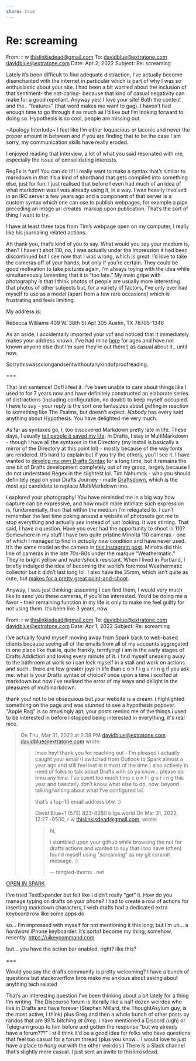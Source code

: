```yaml
---
share: true
---
```

# Re: screaming

From: r w <thislinkisdead@gmail.com>
To: davidblue@extratone.com <davidblue@extratone.com>
Date: Apr 2, 2022
Subject: Re: screaming

Lately it’s been difficult to find adequate distraction, I’ve actually become disenchanted with the internet in particular which is part of why I was so enthusiastic about your site. I had been a bit worried about the inclusion of that sentiment- the not-caring- because that kind of casual negativity can make for a good repellant. Anyway yes! I love your site! Both the content and the.. “features” (that word makes me want to gag). I haven’t had enough time to go through it as much as I’d like but I’m looking forward to doing so. Hypothesis is so cool, people are missing out.

~Apology Interlude~ I feel like I’m either loquacious or laconic and never the proper amount in between and if you are finding that to be the case I am sorry, my communication skills have really eroded.

I enjoyed reading that interview, a lot of what you said resonated with me, especially the issue of consolidating interests.

RegEx is fun!! You can do it!! I really want to make a syntax that’s similar to markdown in that it’s a kind of shorthand that gets compiled into something else, just for fun. I just realised that before I even had much of an idea of what markdown was I was already using it, in a way. I was heavily involved in an IRC server a few years ago and a component of that server is a custom syntax which one can use to publish webpages, for example a pipe preceding an image url creates <img> markup upon publication. That’s the sort of thing I want to try.

I have at least three tabs from Tim’s webpage open on my computer, I really like his journaling related actions.

Ah thank you, that’s kind of you to say. What would you say your medium is, then? I haven’t shot 110, no, I was actually under the impression it had been discontinued but I see now that I was wrong, which is great. I’d love to take the cameras off of your hands, but only if you’re certain. They could be good motivation to take pictures again, I’m always toying with the idea while simultaneously lamenting that it is “too late.” My main gripe with photography is that I think photos of people are usually more interesting that photos of other subjects but, for a variety of factors, I’ve only ever had myself to use as a model (apart from a few rare occasions) which is frustrating and feels limiting.

My address is:

Rebecca Williams
409 W. 38th St
Apt 305
Austin, TX
78705-1348

As an aside, I accidentally imported your vcf and noticed that it immediately makes your address known. I’ve had mine [here](http://jollo.org/LNT/home/thorns/trash/mail.html) for ages and have not known anyone else (but I’m sure they’re out there!) as casual about it.. until now.

Sorrythiswassolongandsentwithoutanykindofproofreading.

===

That last sentence! Oof! I feel it. I’ve been unable to care about things like I used to for 7 years now and have definitely constructed an elaborate series of distractions (including configuration, no doubt) to keep myself occupied. I have to say - your reply is the sort one fantasizes about getting in reaction to something like The Psalms, but doesn’t expect. *Nobody* has every said anything about Hypothesis. You have delighted me very much.

As far as syntaxes go, I, too discovered Markdown pretty late in life. These days, I usually [tell people it saved my life](https://write.as/community/chat-with-david-blue). In Drafts, I stay in MultiMarkdown - though I have all the syntaxes in the Directory (my install is basically a mirror of the Directory at this point lol) - mostly because of the way fonts are rendered. It’s hard to explain but if you try the others, you’ll see it. I have wanted to [develop my own Drafts Syntax](https://docs.getdrafts.com/docs/extending/development/syntax-format) for a long time, but it remains the one bit of Drafts development completely out of my grasp, largely because I do not understand Regex in the slightest lol. Tim Nahumck - who you should definitely [read](https://nahumck.me/?s=drafts) on your Drafts Journey - made [Draftsdown](https://actions.getdrafts.com/s/1hm), which is the most apt candidate to replace MultiMarkdown imo.

I explored your photography! You have reminded me in a big way how capture can be expressive, and how much more intimate such expression is, fundamentally, than that within the medium I’m relegated to. I can’t remember the last time poking around a website of photosets got me to stop everything and actually *see* instead of just looking. It was stirring. That said, I have a question. Have you ever had the opportunity to shoot in 110? Somewhere in my stuff I have two quite pristine Minolta 110 cameras - one of which I managed to find in *actually new* condition and have never used. It’s the same model as the camera in [this Instagram post](https://www.instagram.com/p/BbVvUc0lxAv). Minolta did this line of cameras in the late 70s-80s under the marque “Weathermatic.” They’re bright yellow and water/shock resistant. When I lived in Portland, I briefly indulged the idea of becoming the world’s foremost Weathermatic collector but it didn’t last long lol. I also have the 35mm, which isn’t quite as cute, but [makes for a pretty great point-and-shoot](https://www.flickr.com/gp/davidblue/86gn6Y).

Anyway, I was just thinking: assuming I can find them, I would very much like to send you these cameras, if you’d be interested. You’d be doing me a favor - their remaining function in my life is only to make me feel guilty for not using them. It’s been like 3 years, now. 


From: r w <thislinkisdead@gmail.com>
To: davidblue@extratone.com <davidblue@extratone.com>
Date: Apr 1, 2022
Subject: Re: screaming

i've actually found myself moving away from Spark back to web-based clients because seeing all of the emails from all of my accounts aggregated in one place like that is, quite frankly, terrifying! i am in the early stages of Drafts Addiction and loving every minute of it. i find myself sneaking away to the bathroom at work so i can lock myself in a stall and work on actions and such.. there are few greater joys in life than c o n f i g u r i n g if you ask me. what is your Drafts syntax of choice? once upon a time i scoffed at markdown but now i've realised the error of my ways and delight in the pleasures of multimarkdown.

thank you! not to be obsequious but your website is a dream. i highlighted something on the page and was stunned to see a hypothesis popover. "Apple Rag" is so amusingly apt; your posts remind me of the things i used to be interested in before i stopped being interested in everything, it's real nice.

> On Thu, Mar 31, 2022 at 2:38 PM davidblue@extratone.com <davidblue@extratone.com> wrote:
> > lmao hey! thank you for reaching out - I’m pleased I actually caught your email (I switched from Outlook to Spark almost a year ago and still feel lost in it most of the time.) also actively in need of folks to talk about Drafts with so ya know… please do hmu any time. I’ve spent too much time c o n f i g u r i n g this year and basically don’t know what else to do, now, beyond talking/writing about what I’ve configured lol.
> >
> > that’s a top-10 email address btw. :)
> >
> > David Blue+1 (573) 823-4380 bilge.world
> > On Mar 31, 2022, 12:27 -0500, r w <thislinkisdead@gmail.com>, wrote:
> > > hi,
> > >
> > > i stumbled upon your github while browsing the net for drafts actions and wanted to say that i too have (often) found myself using "screaming" as my git commit message. :)
> > >
> > >
> > > --
> > > tangled-thorns . net

[OPEN IN SPARK](readdle-spark://bl=QTphc3BoYWx0YXBvc3RsZUBpY2xvdWQuY29tO0lEOkNBSnhHZ25mVnNQYThtS3h0%0D%0AYmpkVEtKN1VBd25yNXMteW55WnFPTzFaaVFBcmNnWjFZUUBtYWlsLmdtYWlsLmNv%0D%0AbTsxOTUxNDQwMjky)

I’ve tried TextExpander but felt like I didn’t really “get” it. How do you manage typing on drafts on your phone? I had to create a row of actions for inserting markdown characters, I wish drafts had a dedicated extra keyboard row like some apps do

so... I’m impressed with myself for not mentioning it this long, but I’m uh... a *hardware* iPhone keyboarder. it’s sortof become my thing, somehow, recently. https://uikeycommand.com

but... you have the action bar enabled, right? like this?

===

Would you say the drafts community is pretty welcoming? I have a bunch of questions but stackoverflow bros make me anxious about asking about anything tech related

That’s an interesting question I’ve been thinking about a bit lately for a thing I’m writing. The Discourse forum is literally like a half dozen weirdos who live in Drafts and have forever (Stephen Millard, the ThoughtAsylum guy, is the most active, I think) plus Greg and then a whole bunch of other posts by randos that are 99% bitching *at Greg*. I have mentioned a Discord (ugh) or Telegram group to him before and gotten the response “but we already have a forum???” I still think it’d be a good idea for folks who have questions that feel too casual for a forum thread (plus you know... I would love to just have a place to *hang out* with the other weirdos.) There *is* a Slack channel that’s slightly more casual. I just sent an invite to thislinkisdead.